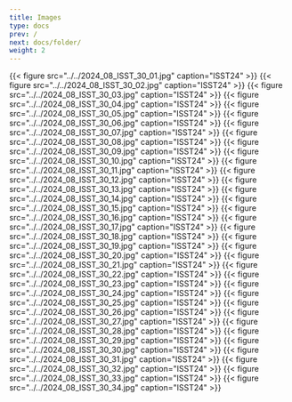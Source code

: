 ```yaml
---
title: Images   
type: docs
prev: /
next: docs/folder/
weight: 2
---
```


{{< figure src="../../2024_08_ISST_30_01.jpg" caption="ISST24" >}}
{{< figure src="../../2024_08_ISST_30_02.jpg" caption="ISST24" >}}
{{< figure src="../../2024_08_ISST_30_03.jpg" caption="ISST24" >}}
{{< figure src="../../2024_08_ISST_30_04.jpg" caption="ISST24" >}}
{{< figure src="../../2024_08_ISST_30_05.jpg" caption="ISST24" >}}
{{< figure src="../../2024_08_ISST_30_06.jpg" caption="ISST24" >}}
{{< figure src="../../2024_08_ISST_30_07.jpg" caption="ISST24" >}}
{{< figure src="../../2024_08_ISST_30_08.jpg" caption="ISST24" >}}
{{< figure src="../../2024_08_ISST_30_09.jpg" caption="ISST24" >}}
{{< figure src="../../2024_08_ISST_30_10.jpg" caption="ISST24" >}}
{{< figure src="../../2024_08_ISST_30_11.jpg" caption="ISST24" >}}
{{< figure src="../../2024_08_ISST_30_12.jpg" caption="ISST24" >}}
{{< figure src="../../2024_08_ISST_30_13.jpg" caption="ISST24" >}}
{{< figure src="../../2024_08_ISST_30_14.jpg" caption="ISST24" >}}
{{< figure src="../../2024_08_ISST_30_15.jpg" caption="ISST24" >}}
{{< figure src="../../2024_08_ISST_30_16.jpg" caption="ISST24" >}}
{{< figure src="../../2024_08_ISST_30_17.jpg" caption="ISST24" >}}
{{< figure src="../../2024_08_ISST_30_18.jpg" caption="ISST24" >}}
{{< figure src="../../2024_08_ISST_30_19.jpg" caption="ISST24" >}}
{{< figure src="../../2024_08_ISST_30_20.jpg" caption="ISST24" >}}
{{< figure src="../../2024_08_ISST_30_21.jpg" caption="ISST24" >}}
{{< figure src="../../2024_08_ISST_30_22.jpg" caption="ISST24" >}}
{{< figure src="../../2024_08_ISST_30_23.jpg" caption="ISST24" >}}
{{< figure src="../../2024_08_ISST_30_24.jpg" caption="ISST24" >}}
{{< figure src="../../2024_08_ISST_30_25.jpg" caption="ISST24" >}}
{{< figure src="../../2024_08_ISST_30_26.jpg" caption="ISST24" >}}
{{< figure src="../../2024_08_ISST_30_27.jpg" caption="ISST24" >}}
{{< figure src="../../2024_08_ISST_30_28.jpg" caption="ISST24" >}}
{{< figure src="../../2024_08_ISST_30_29.jpg" caption="ISST24" >}}
{{< figure src="../../2024_08_ISST_30_30.jpg" caption="ISST24" >}}
{{< figure src="../../2024_08_ISST_30_31.jpg" caption="ISST24" >}}
{{< figure src="../../2024_08_ISST_30_32.jpg" caption="ISST24" >}}
{{< figure src="../../2024_08_ISST_30_33.jpg" caption="ISST24" >}}
{{< figure src="../../2024_08_ISST_30_34.jpg" caption="ISST24" >}}
